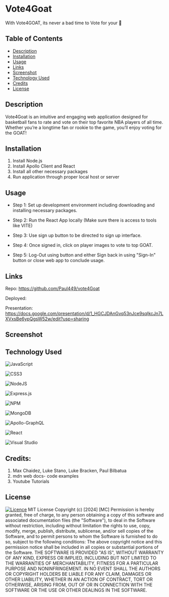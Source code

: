 # Vote4Goat

With Vote4GOAT, its never a bad time to Vote for your 🐐

## Table of Contents
  - [Description](#description)
  - [Installation](#installation)
  - [Usage](#usage)
  - [Links](#links)
  - [Screenshot](#screenshot)
  - [Technology Used](#technology-used)
  - [Credits](#credits)
  - [License](#license)
## Description

Vote4Goat is an intuitive and engaging web application designed for basketball fans to rate and vote on their top favorite NBA players of all time. Whether you’re a longtime fan or rookie to the game, you’ll enjoy voting for the GOAT!

## Installation
1. Install Node.js
2. Install Apollo Client and React
3. Install all other necessary packages
4. Run application through proper local host or server
## Usage
  - Step 1: Set up development environment including downloading and installing necessary packages.
  
  - Step 2: Run the React App locally (Make sure there is access to tools like VITE)
  
  - Step 3: Use sign up button to be directed to sign up interface.

  - Step 4: Once signed in, click on player images to vote to top GOAT.

  - Step 5: Log-Out using button and either Sign back in using "Sign-In" button or close web app to conclude usage.

## Links

Repo: https://github.com/Paul449/vote4Goat

Deployed: 

Presentation: https://docs.google.com/presentation/d/1_HGCJDAnGvq53nJce9sqIkcJn7LXVxsBe6ypQgsW52w/edit?usp=sharing

## Screenshot

## Technology Used

 ![JavaScript](https://img.shields.io/badge/javascript-%23323330.svg?style=for-the-badge&logo=javascript&logoColor=%23F7DF1E)

 ![CSS3](https://img.shields.io/badge/css3-%231572B6.svg?style=for-the-badge&logo=css3&logoColor=white)

 ![NodeJS](https://img.shields.io/badge/node.js-6DA55F?style=for-the-badge&logo=node.js&logoColor=white)

 ![Express.js](https://img.shields.io/badge/express.js-%23404d59.svg?style=for-the-badge&logo=express&logoColor=%2361DAFB)

 ![NPM](https://img.shields.io/badge/NPM-%23CB3837.svg?style=for-the-badge&logo=npm&logoColor=white)

 ![MongoDB](https://img.shields.io/badge/MongoDB-%234ea94b.svg?style=for-the-badge&logo=mongodb&logoColor=white)

 ![Apollo-GraphQL](https://img.shields.io/badge/-ApolloGraphQL-311C87?style=for-the-badge&logo=apollo-graphql)

 ![React](https://img.shields.io/badge/react-%2320232a.svg?style=for-the-badge&logo=react&logoColor=%2361DAFB)

 ![Visual Studio](https://img.shields.io/badge/Visual%20Studio-5C2D91.svg?style=for-the-badge&logo=visual-studio&logoColor=white)

## Credits: 

1. Max Chaidez, Luke Stano, Luke Bracken, Paul Bilbatua
2. mdn web docs- code examples
3. Youtube Tutorials

## License

[![Licence](https://img.shields.io/github/license/Ileriayo/markdown-badges?style=for-the-badge)](./LICENSE)
MIT License
Copyright (c) [2024] [MC]
Permission is hereby granted, free of charge, to any person obtaining a copy
of this software and associated documentation files (the "Software"), to deal
in the Software without restriction, including without limitation the rights
to use, copy, modify, merge, publish, distribute, sublicense, and/or sell
copies of the Software, and to permit persons to whom the Software is
furnished to do so, subject to the following conditions:
The above copyright notice and this permission notice shall be included in all
copies or substantial portions of the Software.
THE SOFTWARE IS PROVIDED "AS IS", WITHOUT WARRANTY OF ANY KIND, EXPRESS OR
IMPLIED, INCLUDING BUT NOT LIMITED TO THE WARRANTIES OF MERCHANTABILITY,
FITNESS FOR A PARTICULAR PURPOSE AND NONINFRINGEMENT. IN NO EVENT SHALL THE
AUTHORS OR COPYRIGHT HOLDERS BE LIABLE FOR ANY CLAIM, DAMAGES OR OTHER
LIABILITY, WHETHER IN AN ACTION OF CONTRACT, TORT OR OTHERWISE, ARISING FROM,
OUT OF OR IN CONNECTION WITH THE SOFTWARE OR THE USE OR OTHER DEALINGS IN THE
SOFTWARE.